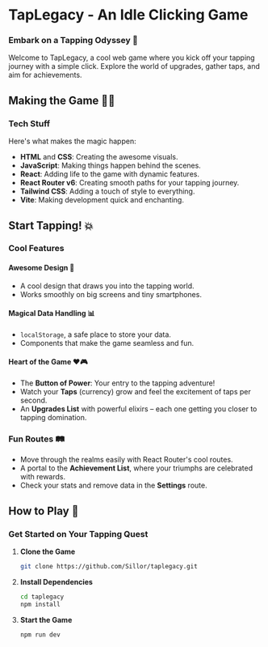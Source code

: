 # TapLegacy - An Idle Clicking Game
### Embark on a Tapping Odyssey 🚀
Welcome to TapLegacy, a cool web game where you kick off your tapping journey with a simple click. Explore the world of upgrades, gather taps, and aim for achievements.

## Making the Game 🎩✨

### Tech Stuff

Here's what makes the magic happen:
- **HTML** and **CSS**: Creating the awesome visuals.
- **JavaScript**: Making things happen behind the scenes.
- **React**: Adding life to the game with dynamic features.
- **React Router v6**: Creating smooth paths for your tapping journey.
- **Tailwind CSS**: Adding a touch of style to everything.
- **Vite**: Making development quick and enchanting.

## Start Tapping! 💥

### Cool Features

#### Awesome Design 🌌
- A cool design that draws you into the tapping world.
- Works smoothly on big screens and tiny smartphones.

#### Magical Data Handling 📊
- `localStorage`, a safe place to store your data.
- Components that make the game seamless and fun.

#### Heart of the Game ❤️🎮
- The **Button of Power**: Your entry to the tapping adventure!
- Watch your **Taps** (currency) grow and feel the excitement of taps per second.
- An **Upgrades List** with powerful elixirs – each one getting you closer to tapping domination.

### Fun Routes 🛤️
- Move through the realms easily with React Router's cool routes.
- A portal to the **Achievement List**, where your triumphs are celebrated with rewards.
- Check your stats and remove data in the **Settings** route.

## How to Play 📜

### Get Started on Your Tapping Quest


1. **Clone the Game**
   ```bash
   git clone https://github.com/Sillor/taplegacy.git
   ```
2. **Install Dependencies**
    ```bash
    cd taplegacy
    npm install
    ```
3. **Start the Game**
    ```bash
    npm run dev
    ```